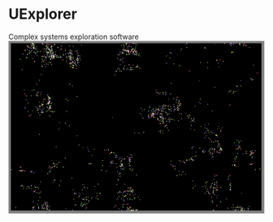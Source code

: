 # UExplorer
Complex systems exploration software
![alt text](https://github.com/jmmq/UExplorer/blob/master/video/output/gif/6.gif)
